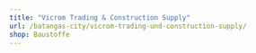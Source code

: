 ```yaml
---
title: "Vicrom Trading & Construction Supply"
url: /batangas-city/vicrom-trading-und-construction-supply/
shop: Baustoffe
---
```

